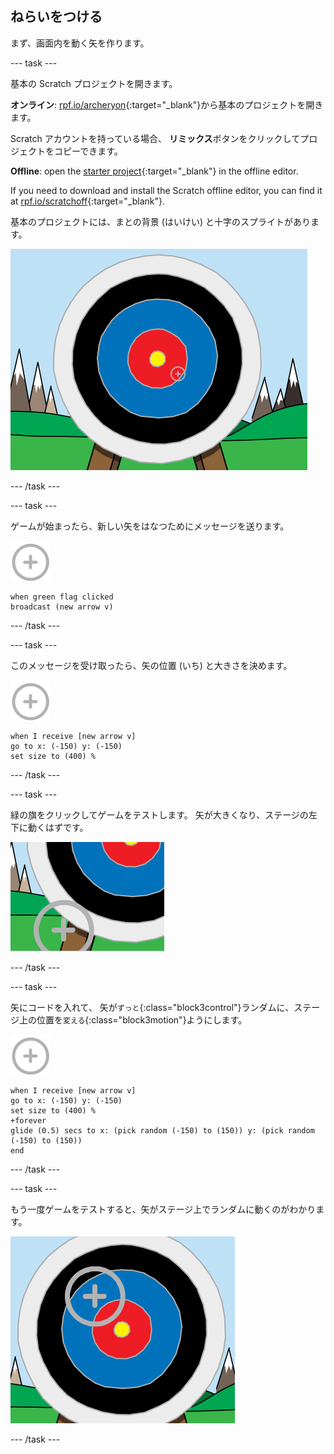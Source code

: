 ## ねらいをつける

まず、画面内を動く矢を作ります。

\--- task \---

基本の Scratch プロジェクトを開きます。

**オンライン**: [rpf.io/archeryon](http://rpf.io/archeryon){:target="_blank"}から基本のプロジェクトを開きます。

Scratch アカウントを持っている場合、 **リミックス**ボタンをクリックしてプロジェクトをコピーできます。

**Offline**: open the [starter project](http://rpf.io/p/en/archery-go){:target="_blank"} in the offline editor.

If you need to download and install the Scratch offline editor, you can find it at [rpf.io/scratchoff](http://rpf.io/scratchoff){:target="_blank"}.

基本のプロジェクトには、まとの背景 (はいけい) と十字のスプライトがあります。

![基本のプロジェクト](images/archery-starter.png)

\--- /task \---

\--- task \---

ゲームが始まったら、新しい矢をはなつためにメッセージを送ります。

![矢のスプライト](images/target-sprite.png)

```blocks3
when green flag clicked
broadcast (new arrow v)
```

\--- /task \---

\--- task \---

このメッセージを受け取ったら、矢の位置 (いち) と大きさを決めます。

![矢のスプライト](images/target-sprite.png)

```blocks3
when I receive [new arrow v]
go to x: (-150) y: (-150)
set size to (400) %
```

\--- /task \---

\--- task \---

緑の旗をクリックしてゲームをテストします。 矢が大きくなり、ステージの左下に動くはずです。

![ステージの左下にある大きな矢のスプライト](images/archery-start-test.png)

\--- /task \---

\--- task \---

矢にコードを入れて、 矢が`ずっと`{:class="block3control"}ランダムに、ステージ上の位置を`変える`{:class="block3motion"}ようにします。

![矢のスプライト](images/target-sprite.png)

```blocks3
when I receive [new arrow v]
go to x: (-150) y: (-150)
set size to (400) %
+forever
glide (0.5) secs to x: (pick random (-150) to (150)) y: (pick random (-150) to (150))
end
```

\--- /task \---

\--- task \---

もう一度ゲームをテストすると、矢がステージ上でランダムに動くのがわかります。

![別の位置にある矢](images/archery-glide-test.png)

\--- /task \---